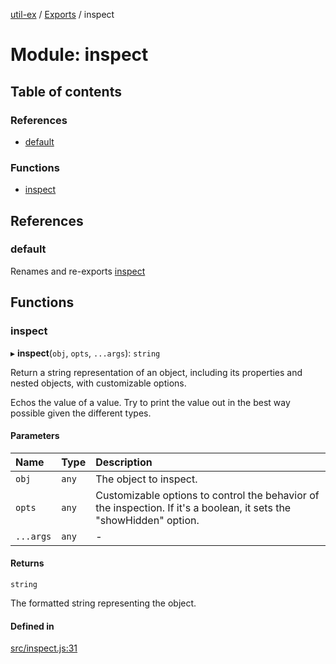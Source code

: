 [util-ex](../README.md) / [Exports](../modules.md) / inspect

# Module: inspect

## Table of contents

### References

- [default](inspect.md#default)

### Functions

- [inspect](inspect.md#inspect)

## References

### default

Renames and re-exports [inspect](inspect.md#inspect)

## Functions

### inspect

▸ **inspect**(`obj`, `opts`, `...args`): `string`

Return a string representation of an object, including its properties and nested objects, with customizable options.

Echos the value of a value. Try to print the value out
in the best way possible given the different types.

#### Parameters

| Name | Type | Description |
| :------ | :------ | :------ |
| `obj` | `any` | The object to inspect. |
| `opts` | `any` | Customizable options to control the behavior of the inspection. If it's a boolean, it sets the "showHidden" option. |
| `...args` | `any` | - |

#### Returns

`string`

The formatted string representing the object.

#### Defined in

[src/inspect.js:31](https://github.com/snowyu/util-ex.js/blob/efca373/src/inspect.js#L31)
